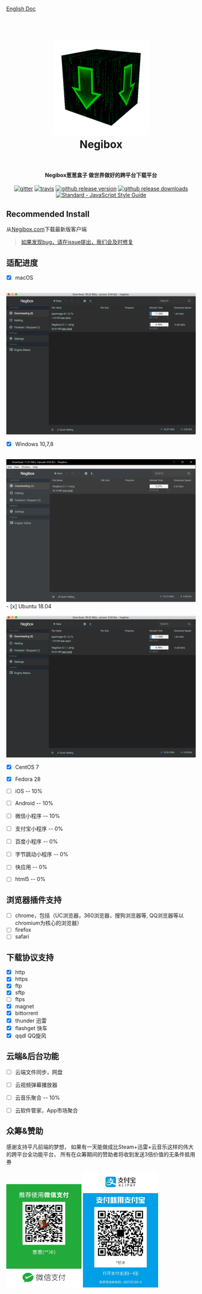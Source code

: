 [English Doc](https://github.com/hugetiny/negibox/blob/master/README.md)

<h1 align="center">
  <br>
  <a href="https://www.negibox.com">
    <img src="imgs/256x256.png" alt="Negibox" width="256">
  </a>
  <br>
  Negibox
  <br>
  <br>
</h1>

<h4 align="center">Negibox葱葱盒子 做世界做好的跨平台下载平台</h4>

<p align="center">
  <a href="https://gitter.im/negibox/community"><img src="https://img.shields.io/badge/gitter-join%20chat%20%E2%86%92-brightgreen.svg" alt="gitter"></a>
  <a href="https://travis-ci.org/hugetiny/negibox"><img src="https://img.shields.io/travis/hugetiny/negibox/master.svg" alt="travis"></a>
  <a href="https://github.com/hugetiny/negibox/releases"><img src="https://img.shields.io/github/release/hugetiny/negibox.svg" alt="github release version"></a>
  <a href="https://github.com/hugetiny/negibox/releases"><img src="https://img.shields.io/github/downloads/hugetiny/negibox/total.svg" alt="github release downloads"></a>
  <a href="https://standardjs.com"><img src="https://img.shields.io/badge/code_style-standard-brightgreen.svg" alt="Standard - JavaScript Style Guide"></a>
</p>

## Recommended Install
从[Negibox.com](https://negibox.com)下载最新版客户端
>[如果发现bug，请在issue提出，我们会及时修复](https://github.com/hugetiny/negibox/issues/new)



## 适配进度

- [x] macOS 
<div align="center">
  <br>
  <a href="https://www.negibox.com">
    <img src="imgs/MacScreenShot.png" alt="Negibox">
  </a>
</div>

- [x] Windows 10,7,8
<div align="center">
  <br>
  <a href="https://www.negibox.com">
    <img src="imgs/WindowsScreenShot.png" alt="Negibox">
  </a>
</div>
- [x] Ubuntu 18.04
<div align="center">
  <br>
  <a href="https://www.negibox.com">
    <img src="imgs/MacScreenShot.png" alt="Negibox">
  </a>
</div>

- [x] CentOS 7
- [x] Fedora 28

- [ ] iOS -- 10%
- [ ] Android -- 10%

- [ ] 微信小程序 -- 10%
- [ ] 支付宝小程序 -- 0%
- [ ] 百度小程序 -- 0%
- [ ] 字节跳动小程序 -- 0%
- [ ] 快应用 -- 0%

- [ ] html5 -- 0%

## 浏览器插件支持

- [ ] chrome，包括（UC浏览器，360浏览器，搜狗浏览器等, QQ浏览器等以chromium为核心的浏览器）
- [ ] firefox
- [ ] safari

## 下载协议支持

- [x] http
- [x] https
- [x] ftp
- [x] sftp
- [ ] ftps
- [x] magnet
- [x] bittorrent
- [x] thunder 迅雷
- [x] flashget 快车
- [x] qqdl QQ旋风

## 云端&后台功能

- [ ] 云端文件同步，网盘
- [ ] 云视频弹幕播放器
- [ ] 云音乐聚合 -- 10%
- [ ] 云软件管家，App市场聚合


## 众筹&赞助

感谢支持平凡前端的梦想，
如果有一天能做成比Steam+迅雷+云音乐这样的伟大的跨平台全功能平台，
所有在众筹期间的赞助者将收到发送3倍价值的无条件抵用券

<img src="imgs/wechatsponse.jpeg" width="200px" /> 
<img src="imgs/alipaysponse.jpeg" width="200px" />




